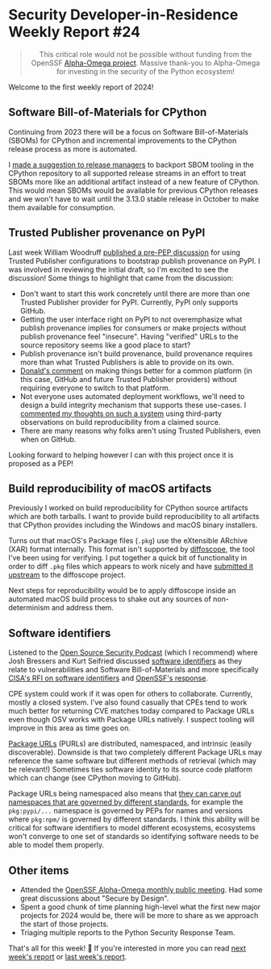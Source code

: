 # Security Developer-in-Residence Weekly Report #24

<blockquote>
  <center>This critical role would not be possible without funding from the OpenSSF <a href="https://alpha-omega.dev">Alpha-Omega project</a>. Massive thank-you to Alpha-Omega for investing in the security of the Python ecosystem!</center>
</blockquote>

Welcome to the first weekly report of 2024!

## Software Bill-of-Materials for CPython

Continuing from 2023 there will be a focus on Software Bill-of-Materials (SBOMs) for CPython
and incremental improvements to the CPython release process as more is automated.

I [made a suggestion to release managers](https://discuss.python.org/t/create-and-distribute-software-bill-of-materials-sbom-for-python-artifacts/39293/17) to backport SBOM tooling in the CPython repository
to all supported release streams in an effort to treat SBOMs more like an additional artifact instead of a
new feature of CPython. This would mean SBOMs would be available for previous CPython releases and we won't
have to wait until the 3.13.0 stable release in October to make them available for consumption.

## Trusted Publisher provenance on PyPI

Last week William Woodruff [published a pre-PEP discussion](https://discuss.python.org/t/pre-pep-exposing-trusted-publisher-provenance-on-pypi/42337) for using Trusted Publisher configurations
to bootstrap publish provenance on PyPI. I was involved in reviewing the initial draft, so I'm excited to see
the discussion! Some things to highlight that came from the discussion:

* Don't want to start this work concretely until there are more than one Trusted Publisher provider for PyPI.
  Currently, PyPI only supports GitHub.
* Getting the user interface right on PyPI to not overemphasize what publish provenance implies
  for consumers or make projects without publish provenance feel "insecure". Having "verified"
  URLs to the source repository seems like a good place to start?
* Publish provenance isn't build provenance, build provenance requires more than what Trusted Publishers is able to provide on its own.
* [Donald's comment](https://discuss.python.org/t/pre-pep-exposing-trusted-publisher-provenance-on-pypi/42337/38) on making things better for a common platform (in this case, GitHub and future Trusted Publisher providers) without
  requiring everyone to switch to that platform.
* Not everyone uses automated deployment workflows, we'll need to design a build integrity mechanism
  that supports these use-cases. I [commented my thoughts on such a system](https://discuss.python.org/t/pre-pep-exposing-trusted-publisher-provenance-on-pypi/42337/21) using third-party observations on build reproducibility from a claimed source.
* There are many reasons why folks aren't using Trusted Publishers, even when on GitHub.

Looking forward to helping however I can with this project once it is proposed as a PEP!

## Build reproducibility of macOS artifacts

Previously I worked on build reproducibility for CPython source artifacts which are both tarballs.
I want to provide build reproducibility to all artifacts that CPython provides
including the Windows and macOS binary installers.

Turns out that macOS's Package files (`.pkg`) use the eXtensible ARchive (XAR) format internally.
This format isn't supported by [diffoscope](https://diffoscope.org/), the tool I've been using for verifying.
I put together a quick bit of functionality in order to diff `.pkg` files which appears
to work nicely and have [submitted it upstream](https://salsa.debian.org/reproducible-builds/diffoscope/-/merge_requests/134) to the diffoscope project.

Next steps for reproducibility would be to apply diffoscope inside an automated macOS build process
to shake out any sources of non-determinism and address them.

## Software identifiers

Listened to the [Open Source Security Podcast](https://open.spotify.com/show/4YeKi2aGfxuhGj2QqazzVV?si=bc0f22fa69964c87) (which I recommend) where Josh Bressers and Kurt Seifried
discussed [software identifiers](https://open.spotify.com/episode/44ThWbJKMDGOco5spPm9VL?si=9e39d93b895c48b7) as they relate to vulnerabilities and Software Bill-of-Materials
and more specifically [CISA's RFI on software identifiers](https://www.cisa.gov/resources-tools/resources/software-identification-ecosystem-option-analysis) and [OpenSSF's response](https://openssf.org/blog/2023/12/11/openssf-responds-to-the-cisa-rfc-on-software-identification-ecosystem-analysis/).

CPE system could work if it was open for others to collaborate. Currently, mostly a closed system.
I've also found casually that CPEs tend to work much better for returning CVE matches today
compared to Package URLs even though OSV works with Package URLs natively. I suspect tooling will
improve in this area as time goes on.

[Package URLs](https://github.com/package-url/purl-spec) (PURLs) are distributed, namespaced, and intrinsic (easily discoverable).
Downside is that two completely different Package URLs may reference the same software but different methods of retrieval (which may be relevant!)
Sometimes ties software identity to its source code platform which can change (see CPython moving to GitHub).

Package URLs being namespaced also means that [they can carve out namespaces that are governed by different standards](https://fosstodon.org/@sethmlarson/111721513751102992),
for example the `pkg:pypi/...` namespace is governed by PEPs for names and versions where `pkg:npm/` is governed
by different standards. I think this ability will be critical for software identifiers to model different
ecosystems, ecosystems won't converge to one set of standards so identifying software needs to be able to
model them properly.

## Other items

* Attended the [OpenSSF Alpha-Omega monthly public meeting](https://docs.google.com/document/d/1tZjruUQvFSIXnSxK5pj-uin0G1wwHnJ4TWg0IpTWd50/edit#heading=h.s2lfxqy0p8vt). Had some great discussions about "Secure by Design".
* Spent a good chunk of time planning high-level what the first new major projects
  for 2024 would be, there will be more to share as we approach the start of those projects.
* Triaging multiple reports to the Python Security Response Team.

That's all for this week! 👋 If you're interested in more you can read [next week's report](https://sethmlarson.dev/security-developer-in-residence-weekly-report-25) or [last week's report](https://sethmlarson.dev/security-developer-in-residence-weekly-report-23).